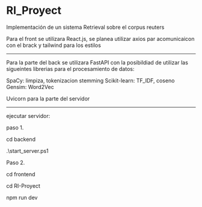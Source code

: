 # RI_Proyect
Implementación de un sistema Retrieval sobre el corpus reuters



Para el front se utilizara React.js, se planea utilizar axios par acomunicaicon con el brack  y tailwind para los estilos 

------------------
Para la parte del back se utilizara FastAPI con la posibildiad de utilizar las sigueintes librerias para el procesamiento de datos:

SpaCy: limpiza, tokenizacion stemming
Scikit-learn: TF_IDF, coseno 
Gensim: Word2Vec

Uvicorn para la parte del servidor 

----
ejecutar servidor: 

paso 1.

cd backend 

.\start_server.ps1

Paso 2.

cd frontend 

cd RI-Proyect

npm run dev



 